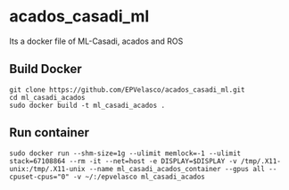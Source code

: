 # acados_casadi_ml
Its a docker file of ML-Casadi, acados and ROS 
## Build Docker
```
git clone https://github.com/EPVelasco/acados_casadi_ml.git
cd ml_casadi_acados
sudo docker build -t ml_casadi_acados .

```
## Run container
```
sudo docker run --shm-size=1g --ulimit memlock=-1 --ulimit stack=67108864 --rm -it --net=host -e DISPLAY=$DISPLAY -v /tmp/.X11-unix:/tmp/.X11-unix --name ml_casadi_acados_container --gpus all --cpuset-cpus="0" -v ~/:/epvelasco ml_casadi_acados

```

